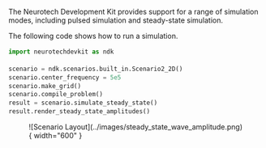 The Neurotech Development Kit provides support for a range of simulation modes, including pulsed simulation and steady-state simulation.

The following code shows how to run a simulation.

```py
import neurotechdevkit as ndk

scenario = ndk.scenarios.built_in.Scenario2_2D()
scenario.center_frequency = 5e5
scenario.make_grid()
scenario.compile_problem()
result = scenario.simulate_steady_state()
result.render_steady_state_amplitudes()
```

<figure markdown>
  ![Scenario Layout](../images/steady_state_wave_amplitude.png){ width="600" }
</figure>
